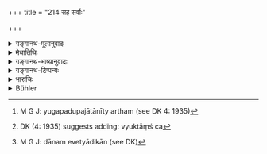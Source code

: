 +++
title = "214 सह सर्वाः"

+++

<details><summary>गङ्गानथ-मूलानुवादः</summary>

Seeing all kinds of troubles frequently cropping up simutaneously, the wise person shall employ all the expedients, collectively as well as severally.—(214)
</details>

<details><summary>मेधातिथिः</summary>

आपदो दैवमानुषाणि व्यसनानि । तानि प्रकृतिविषयाणि युगपदुपजातान्य् अत्यर्थम्[^३२९] अपि यथा स्युस् तथा । **संयुक्तांश् च** सामपुरःसरं दानम्, सामपूर्वकं भेदम्, साम दानभेदसहितम्,[^३३०] दण्डम् एव वा दानम् एव वेत्यादिकान्[^३३१] सर्वोपायान् **विसृजेद् बुध** इति । यत्र यत् प्राप्तं तत् **समीक्ष्य** विचार्य प्रयुञ्जीतेत्य् अर्थः, न तु विषण्ण आसीत ॥ ७.२१४ ॥


[^३३१]:
     M G J: dānam evetyādikān (see DK)


[^३३०]:
     DK (4: 1935) suggests adding: vyuktāṃś ca


[^३२९]:
     M G J: yugapadupajātānīty artham (see DK 4: 1935)

_कथम् इत्य् अपेक्षायाम् आह ।_
</details>

<details><summary>गङ्गानथ-भाष्यानुवादः</summary>

‘*Troubles*’—misfortunes due to human as well as divine agencies; when these appear simultaneously, in connection with what forms the subject-matter of the present context, then, the *wise man shall employ all the expedients*’, ‘*collectively*’—*i.e*., gifts preceded by conciliation, dissension preceded by conciliation, fighting accompanied by conciliation, gifts and dissension,—or gifts along with the others, and so on. That is, he śull make use of that particular expedient which he finds most suited to the occasion; and he shall not sit cast down with the troubles.—(214)

How this shall be done is explained in the next verse.
</details>

<details><summary>गङ्गानथ-टिप्पन्यः</summary>

This verse is quoted in *Vīramitrodaya* (Rājanīti, p. 413), which
explains ‘*Saṃyuktān*’ as ‘arisen together’,—‘*viyuktān*’, as ‘arisen
separately,’ and ‘*nayet*’ as ‘should employ.’
</details>

<details><summary>भारुचिः</summary>

[**सर्वाः समुत्पन्नाह्** समीक्ष्य्]**आपदो भृशम्**, संयुक्तांश् च समस्तान् त्रीन् वा द्वौ वा वियुक्तांश् च प्रत्येकं **सर्वोपायान्** समादीन् **सृजेद्** विसृजेद् **बुधः** । न सहसा विषण्ण आसीतेत्य् अर्थः । स्वप्रकृतिभया[न्य् उप]क्षेपतस् तद् उपसंहरति ॥ ७.२१४ ॥
</details>

<details><summary>Bühler</summary>

214	A wise (king), seeing that all kinds of misfortunes violently assail him at the same time, should try all (the four) expedients, be it together or separately, (in order to save himself.)
</details>

